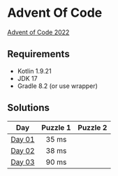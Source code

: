 # Advent Of Code

[Advent of Code 2022][advent-of-code]

## Requirements

* Kotlin 1.9.21
* JDK 17
* Gradle 8.2 (or use wrapper)

## Solutions

|       Day       | Puzzle 1 |  Puzzle 2  |
|:---------------:|:--------:|:----------:|
| [Day 01][day01] |  35 ms   |            |
| [Day 02][day02] |  38 ms   |            |
| [Day 03][day03] |  90 ms   |            |

[comment]: # "List of URLs down below, sorted alphabetically DESC by tag"
[advent-of-code]: https://adventofcode.com/2023/
[day01]: https://adventofcode.com/2023/day/1
[day02]: https://adventofcode.com/2023/day/2
[day03]: https://adventofcode.com/2023/day/3